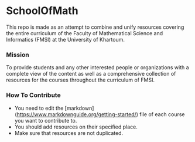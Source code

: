 # SchoolOfMath
This repo is made as an attempt to combine and unify resources covering the entire curriculum of the Faculty of Mathematical Science and Informatics (FMSI) at the University of Khartoum.
### Mission
To provide students and any other interested people or organizations with a complete view of the content as well as a comprehensive collection of resources for the courses throughout the curriculum of FMSI.
### How To Contribute
- You need to edit the [markdown] (https://www.markdownguide.org/getting-started/) file of each course you want to contribute to.
- You should add resources on their specified place.
- Make sure that resources are not duplicated.

